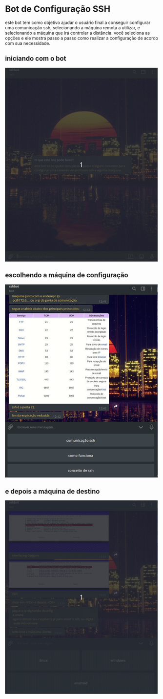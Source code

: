 # Bot de Configuração SSH
este bot tem como objetivo ajudar o usuário final a conseguir configurar uma comunicação ssh, selecionando a máquina remota a utilizar, e selecionando a máquina que irá controlar a distância.
você seleciona as opções e ele mostra passo a passo como realizar a configuração de acordo com sua necessidade.

## iniciando com o bot

<img src="teste.gif" width="500">

## escolhendo a máquina de configuração

<img src="select.gif" width="500">

## e depois a máquina de destino

<img src="controle.gif" width="500">
